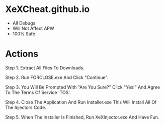 # XeXCheat.github.io

* All Debugs
* Will Not Affect APW
* 100% Safe
# Actions
Step 1. Extract All Files To Downloads.

Step 2. Run FORCLOSE.exe And Click "Continue".

Step 3. You Will Be Prompted With "Are You Sure?" Click "Yes!" And Agree To The Terms Of Service 'TOS'.

Step 4. Close The Application And Run Installer.exe This Will Install All Of The Injectors Code.

Step 5. When The Installer Is Finished, Run XeXInjector.exe And Have Fun.
